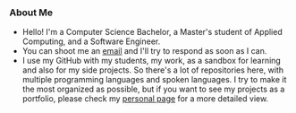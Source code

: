 ### About Me

- Hello! I'm a Computer Science Bachelor, a Master's student of Applied Computing, and a Software Engineer.
- You can shoot me an [email](mailto:isadfrn@gmail.com) and I'll try to respond as soon as I can.
- I use my GitHub with my students, my work, as a sandbox for learning and also for my side projects. So there's a lot of repositories here, with multiple programming languages and spoken languages. I try to make it the most organized as possible, but if you want to see my projects as a portfolio, please check my [personal page](https://isabellanunes.dev/) for a more detailed view.
